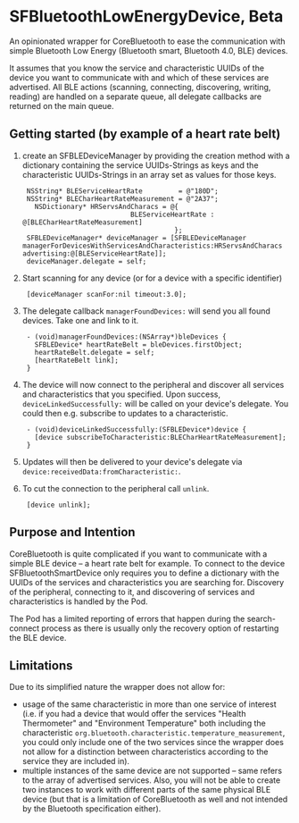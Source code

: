 # SFBluetoothLowEnergyDevice, Beta
An opinionated wrapper for CoreBluetooth to ease the communication with simple Bluetooth Low Energy (Bluetooth smart, Bluetooth 4.0, BLE) devices.

It assumes that you know the service and characteristic UUIDs of the device you want to communicate with and which of these services are advertised. All BLE actions (scanning, connecting, discovering, writing, reading) are handled on a separate queue, all delegate callbacks are returned on the main queue.


## Getting started (by example of a heart rate belt)
1. create an SFBLEDeviceManager by providing the creation method with a dictionary containing the service UUIDs-Strings as keys and the characteristic UUIDs-Strings in an array set as values for those keys.

        NSString* BLEServiceHeartRate         = @"180D";
        NSString* BLECharHeartRateMeasurement = @"2A37";
	      NSDictionary* HRServsAndCharacs = @{
                                  BLEServiceHeartRate :    @[BLECharHeartRateMeasurement]
                                             };
        SFBLEDeviceManager* deviceManager = [SFBLEDeviceManager managerForDevicesWithServicesAndCharacteristics:HRServsAndCharacs advertising:@[BLEServiceHeartRate]];
        deviceManager.delegate = self;

2. Start scanning for any device (or for a device with a specific identifier)

        [deviceManager scanFor:nil timeout:3.0];

3. The delegate callback `managerFoundDevices:` will send you all found devices. Take one and link to it.

        - (void)managerFoundDevices:(NSArray*)bleDevices {
          SFBLEDevice* heartRateBelt = bleDevices.firstObject;
          heartRateBelt.delegate = self;
          [heartRateBelt link];
        }

4. The device will now connect to the peripheral and discover all services and characteristics that you specified. Upon success, `deviceLinkedSuccessfully:` will be called on your device's delegate. You could then e.g. subscribe to updates to a characteristic.

        - (void)deviceLinkedSuccessfully:(SFBLEDevice*)device {
          [device subscribeToCharacteristic:BLECharHeartRateMeasurement];
        }

5. Updates will then be delivered to your device's delegate via `device:receivedData:fromCharacteristic:`.

6. To cut the connection to the peripheral call `unlink`.

        [device unlink];


## Purpose and Intention
CoreBluetooth is quite complicated if you want to communicate with a simple BLE device – a heart rate belt for example. To connect to the device SFBluetoothSmartDevice only requires you to define a dictionary with the UUIDs of the services and characteristics you are searching for. Discovery of the peripheral, connecting to it, and discovering of services and characteristics is handled by the Pod.

The Pod has a limited reporting of errors that happen during the search-connect process as there is usually only the recovery option of restarting the BLE device.


## Limitations
Due to its simplified nature the wrapper does not allow for:
* usage of the same characteristic in more than one service of interest (i.e. if you had a device that would offer the services "Health Thermometer" and "Environment Temperature" both including the characteristic `org.bluetooth.characteristic.temperature_measurement`, you could only include one of the two services since the wrapper does not allow for a distinction between characteristics according to the service they are included in).
* multiple instances of the same device are not supported –  same refers to the array of advertised services. Also, you will not be able to create two instances to work with different parts of the same physical BLE device (but that is a limitation of CoreBluetooth as well and not intended by the Bluetooth specification either).
